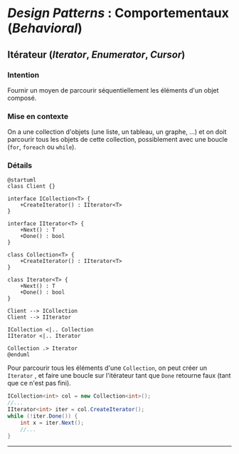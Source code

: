 # *Design Patterns* : Comportementaux (*Behavioral*)

## Itérateur (*Iterator*, *Enumerator*, *Cursor*)

### Intention

Fournir un moyen de parcourir séquentiellement les éléments d'un objet composé.

### Mise en contexte

On a une collection d'objets (une liste, un tableau, un graphe, ...) et on
doit parcourir tous les objets de cette collection, possiblement avec une
boucle (`for`, `foreach` ou `while`).

### Détails

````plantuml
@startuml
class Client {}

interface ICollection<T> {
    +CreateIterator() : IIterator<T>
}

interface IIterator<T> {
    +Next() : T
    +Done() : bool
}

class Collection<T> {
    +CreateIterator() : IIterator<T>
}

class Iterator<T> {
    +Next() : T
    +Done() : bool
}

Client --> ICollection
Client --> IIterator

ICollection <|.. Collection
IIterator <|.. Iterator

Collection .> Iterator
@enduml
````

Pour parcourir tous les éléments d'une `Collection`, on peut créer un `Iterator`
, et faire une boucle sur l'itérateur tant que `Done` retourne faux (tant que ce
n'est pas fini).

````csharp
ICollection<int> col = new Collection<int>();
//...
IIterator<int> iter = col.CreateIterator();
while (!iter.Done()) {
    int x = iter.Next();
    //...
}
````

-------------------------------------------------------------------------------